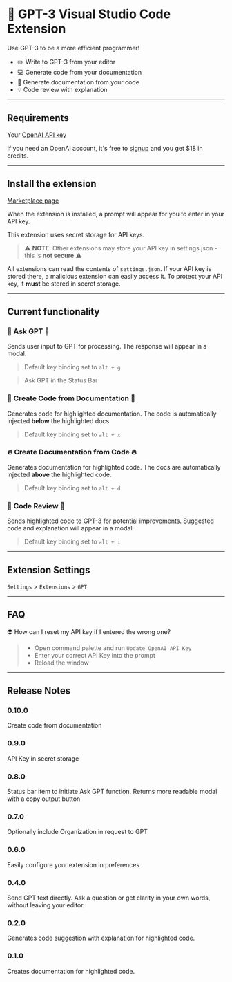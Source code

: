 # 🤖 GPT-3 Visual Studio Code Extension
Use GPT-3 to be a more efficient programmer!

- ✏️ Write to GPT-3 from your editor
- 💻 Generate code from your documentation
- 📖 Generate documentation from your code
- 💡 Code review with explanation

---

## Requirements
Your [OpenAI API key](https://beta.openai.com/account/api-keys)

If you need an OpenAI account, it's free to [signup](https://beta.openai.com/signup) and you get $18 in credits.

--- 
## Install the extension

[Marketplace page](https://marketplace.visualstudio.com/items?itemName=Arrendy.gpt3-vscode-extension)

When the extension is installed, a prompt will appear for you to enter in your API key.

This extension uses secret storage for API keys.

> ⚠️ **NOTE**: Other extensions may store your API key in settings.json - this is **not secure** ⚠️

All extensions can read the contents of `settings.json`. If your API key is stored there, a malicious extension can easily access it. To protect your API key, it **must** be stored in secret storage. 

---


## Current functionality
### 🦄 Ask GPT 🦄
Sends user input to GPT for processing. The response will appear in a modal.

> Default key binding set to `alt + g`

> Ask GPT in the Status Bar

### 🎉 Create Code from Documentation 🎉
Generates code for highlighted documentation. The code is automatically injected **below** the highlighted docs.

> Default key binding set to `alt + x`

### 🔥 Create Documentation from Code 🔥
Generates documentation for highlighted code. The docs are automatically injected **above** the highlighted code.

> Default key binding set to `alt + d`

### 💯 Code Review 💯
Sends highlighted code to GPT-3 for potential improvements. Suggested code and explanation will appear in a modal.

> Default key binding set to `alt + i`

---

## Extension Settings
`Settings` > `Extensions` > `GPT`

---

## FAQ
👽 How can I reset my API key if I entered the wrong one?

> - Open command palette and run `Update OpenAI API Key`
> - Enter your correct API Key into the prompt 
> - Reload the window
---

## Release Notes

### 0.10.0
Create code from documentation

### 0.9.0
API Key in secret storage

### 0.8.0
Status bar item to initiate Ask GPT function. Returns more readable modal with a copy output button

### 0.7.0
Optionally include Organization in request to GPT

### 0.6.0
Easily configure your extension in preferences

### 0.4.0
Send GPT text directly. Ask a question or get clarity in your own words, without leaving your editor.

### 0.2.0
Generates code suggestion with explanation for highlighted code.

### 0.1.0
Creates documentation for highlighted code.
